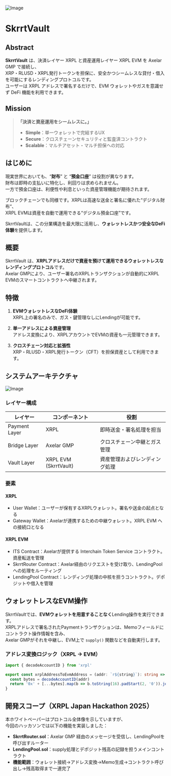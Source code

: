 ![Image](https://github.com/user-attachments/assets/1a0d0f2c-4f75-4248-b17c-9de8dc5d1807)

# SkrrtVault

## Abstract

**SkrrtVault** は、決済レイヤー XRPL と資産運用レイヤー XRPL EVM を Axelar GMP で接続し、  
XRP・RLUSD・XRPL発行トークンを担保に、安全かつシームレスな貸付・借入を可能にするレンディングプロトコルです。  
ユーザーは XRPL アドレスで署名するだけで、EVM ウォレットやガスを意識せず DeFi 機能を利用できます。

## Mission

> **「決済と資産運用をシームレスに。」**
> - **Simple**：単一ウォレットで完結するUX
> - **Secure**：クロスチェーンセキュリティと監査済コントラクト
> - **Scalable**：マルチアセット・マルチ担保への対応

## はじめに

現実世界においても、“**財布**” と “**預金口座**” は役割が異なります。  
財布は即時の支払いに特化し、利回りは求められません。  
一方で預金口座は、利便性や利息といった資産管理機能が期待されます。

ブロックチェーンでも同様です。XRPLは高速な送金と署名に優れた“デジタル財布”、  
XRPL EVMは資産を自動で運用できる“デジタル預金口座”です。

SkrrtVaultは、この分業構造を最大限に活用し、**ウォレットレスかつ安全なDeFi体験**を提供します。

## 概要

SkrrtVault は、**XRPLアドレスだけで資産を預けて運用できるウォレットレスなレンディングプロトコル**です。  
Axelar GMPにより、ユーザー署名のXRPLトランザクションが自動的にXRPL EVMのスマートコントラクトへ中継されます。

## 特徴

1. **EVMウォレットレスなDeFi体験**  
   XRPL上の署名のみで、ガス・鍵管理なしにLendingが可能です。

2. **単一アドレスによる資産管理**  
   アドレス変換により、XRPLアカウントでEVMの資産も一元管理できます。

3. **クロスチェーン対応と拡張性**  
   XRP・RLUSD・XRPL発行トークン（CFT）を担保資産として利用できます。

## システムアーキテクチャ

![Image](https://github.com/user-attachments/assets/71abffc1-94ca-41e4-82ab-e4ad83745fa4)

### レイヤー構成

| レイヤー       | コンポーネント        | 役割                       |
|----------------|-----------------------|----------------------------|
| Payment Layer   | XRPL                  | 即時送金・署名処理を担当         |
| Bridge Layer | Axelar GMP            | クロスチェーン中継とガス管理 |
| Vault Layer | XRPL EVM (SkrrtVault) | 資産管理およびレンディング処理  |

### 要素

#### XRPL

- User Wallet：ユーザーが保有するXRPLウォレット。署名や送金の起点となる
- Gateway Wallet：Axelarが連携するための中継ウォレット。XRPL EVM への接続口となる

#### XRPL EVM

- ITS Contract：Axelarが提供する Interchain Token Service コントラクト。資産転送を管理
- SkrrtRouter Contract：Axelar経由のリクエストを受け取り、LendingPoolへの処理をルーティング
- LendingPool Contract：レンディング処理の中核を担うコントラクト。デポジットや借入を管理


## ウォレットレスなEVM操作

SkrrtVaultでは、**EVMウォレットを用意することなく**Lending操作を実行できます。  
XRPLアドレスで署名されたPaymentトランザクションは、Memoフィールドにコントラクト操作情報を含み、  
Axelar GMPがそれを中継し、EVM上で `supply()` 関数などを自動実行します。

### アドレス変換ロジック（XRPL → EVM）

```ts
import { decodeAccountID } from 'xrpl'

export const xrplAddressToEvmAddress = (addr: `r${string}`): string => {
  const bytes = decodeAccountID(addr)
  return '0x' + [...bytes].map(b => b.toString(16).padStart(2, '0')).join('')
}
```

## 開発スコープ（XRPL Japan Hackathon 2025）

本ホワイトペーパーはプロトコル全体像を示していますが、  
今回のハッカソンでは以下の機能を実装しました：

- **SkrrtRouter.sol**：Axelar GMP 経由のメッセージを受信し、LendingPoolを呼び出すルーター
- **LendingPool.sol**：supply処理とデポジット残高の記録を担うメインコントラクト
- **機能範囲**：ウォレット接続→アドレス変換→Memo生成→コントラクト呼び出し→残高取得まで一連完了
